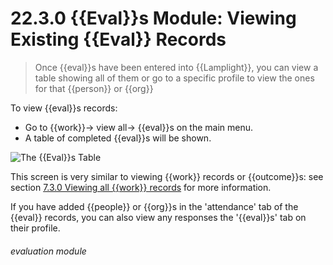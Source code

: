 # 22.3.0 {{Eval}}s Module: Viewing Existing {{Eval}} Records

> Once {{eval}}s have been entered into {{Lamplight}}, you can view a table showing all of them or go to a specific profile to view the ones for that {{person}} or {{org}}



To view {{eval}}s records:
- Go to {{work}}-> view all-> {{eval}}s on the main menu. 
- A table of completed {{eval}}s will be shown. 

![The {{Eval}}s Table](22.3.0a.png)

This screen is very similar to viewing {{work}} records or {{outcome}}s: see section [7.3.0 Viewing all {{work}} records](/help/index/p/7.3.0) for more information.

If you have added {{people}} or {{org}}s in the 'attendance' tab of the {{eval}} records, you can also view any responses the '{{eval}}s' tab on their profile. 


###### evaluation module

